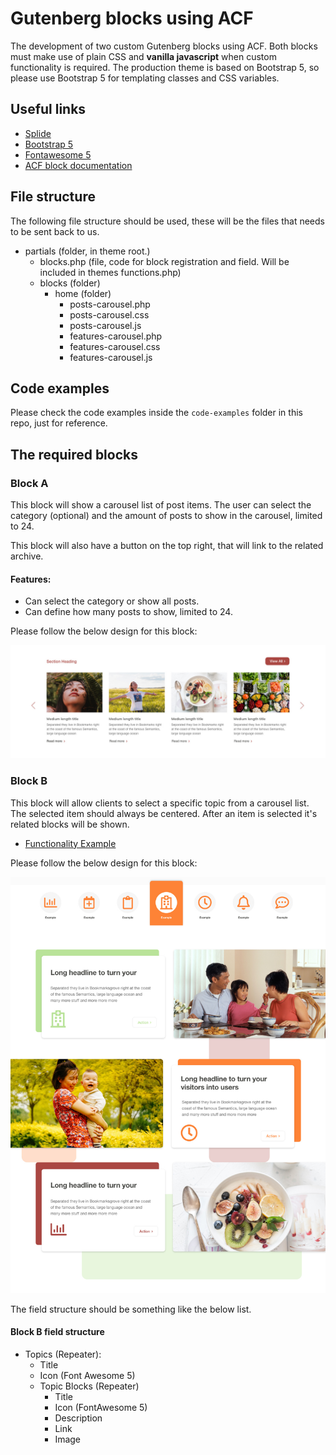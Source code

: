 # Gutenberg blocks using ACF

The development of two custom Gutenberg blocks using ACF. Both blocks must make
use of plain CSS and **vanilla javascript** when custom functionality is required.
The production theme is based on Bootstrap 5, so please use Bootstrap 5 for
templating classes and CSS variables.

## Useful links

- [Splide](https://splidejs.com)
- [Bootstrap 5](https://getbootstrap.com/docs/5.0/getting-started/introduction/)
- [Fontawesome 5](https://fontawesome.com)
- [ACF block documentation](https://www.advancedcustomfields.com/resources/blocks/)

## File structure

The following file structure should be used, these will be the files that needs
to be sent back to us.

- partials (folder, in theme root.)
	- blocks.php (file, code for block registration and field. Will be included in themes functions.php)
	- blocks (folder)
		- home (folder)
			- posts-carousel.php
			- posts-carousel.css
			- posts-carousel.js
			- features-carousel.php
			- features-carousel.css
			- features-carousel.js

## Code examples

Please check the code examples inside the `code-examples` folder in this repo, just for
reference.

## The required blocks

### Block A

This block will show a carousel list of post items. The user can select the
category (optional) and the amount of posts to show in the carousel, limited to
24.

This block will also have a button on the top right, that will link to the
related archive.

#### Features:

- Can select the category or show all posts.
- Can define how many posts to show, limited to 24.

Please follow the below design for this block:

![block a design](./img/block-a.jpg)

### Block B

This block will allow clients to select a specific topic from a carousel
list. The selected item should always be centered. After an item is selected
it's related blocks will be shown.

- [Functionality Example](https://www.qhms.com/home/index.aspx?lang=tc)

Please follow the below design for this block:

![block b design](./img/block-b.jpg)


The field structure should be something like the below list.

#### Block B field structure

- Topics (Repeater):
	- Title
	- Icon (Font Awesome 5)
	- Topic Blocks (Repeater)
		- Title
		- Icon (FontAwesome 5)
		- Description
		- Link
		- Image
